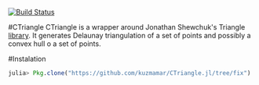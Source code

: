 [![Build Status](https://travis-ci.org/kuzmamar/CTriangle.jl.svg?branch=fix)](https://travis-ci.org/kuzmamar/CTriangle.jl)

#CTriangle
CTriangle is a wrapper around Jonathan Shewchuk's Triangle [library](https://www.cs.cmu.edu/~quake/triangle.html).
It generates Delaunay triangulation of a set of points and possibly a convex hull o a set of points.

#Instalation
```julia
julia> Pkg.clone("https://github.com/kuzmamar/CTriangle.jl/tree/fix")
```
